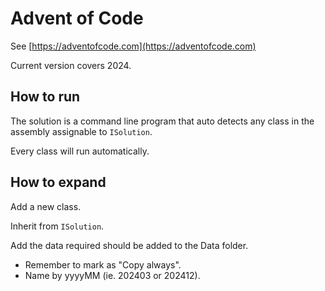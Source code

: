 # Advent of Code

See [https://adventofcode.com](https://adventofcode.com)

Current version covers 2024.

## How to run

The solution is a command line program that auto detects any class in the assembly assignable to `ISolution`.

Every class will run automatically.

## How to expand

Add a new class.

Inherit from `ISolution`.

Add the data required should be added to the Data folder.

 * Remember to mark as "Copy always".
 * Name by yyyyMM (ie. 202403 or 202412).
